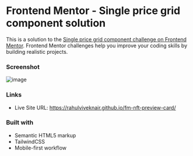 # Frontend Mentor - Single price grid component solution

This is a solution to the [Single price grid component challenge on Frontend Mentor](https://www.frontendmentor.io/challenges/single-price-grid-component-5ce41129d0ff452fec5abbbc). Frontend Mentor challenges help you improve your coding skills by building realistic projects.

### Screenshot
![image](https://user-images.githubusercontent.com/68507071/219732832-285e64c6-3e78-484b-b189-d769203b0130.png)

### Links

- Live Site URL: https://rahulviveknair.github.io/fm-nft-preview-card/

### Built with

- Semantic HTML5 markup
- TailwindCSS
- Mobile-first workflow
